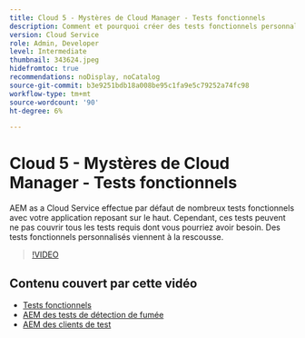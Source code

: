 ```yaml
---
title: Cloud 5 - Mystères de Cloud Manager - Tests fonctionnels
description: Comment et pourquoi créer des tests fonctionnels personnalisés
version: Cloud Service
role: Admin, Developer
level: Intermediate
thumbnail: 343624.jpeg
hidefromtoc: true
recommendations: noDisplay, noCatalog
source-git-commit: b3e9251bdb18a008be95c1fa9e5c79252a74fc98
workflow-type: tm+mt
source-wordcount: '90'
ht-degree: 6%

---
```


# Cloud 5 - Mystères de Cloud Manager - Tests fonctionnels

AEM as a Cloud Service effectue par défaut de nombreux tests fonctionnels avec votre application reposant sur le haut. Cependant, ces tests peuvent ne pas couvrir tous les tests requis dont vous pourriez avoir besoin. Des tests fonctionnels personnalisés viennent à la rescousse.

>[!VIDEO](https://video.tv.adobe.com/v/343624?quality=12&learn=on)

## Contenu couvert par cette vidéo

+ [Tests fonctionnels](https://experienceleague.adobe.com/docs/experience-manager-cloud-service/content/implementing/using-cloud-manager/test-results/functional-testing.html)
+ [AEM des tests de détection de fumée](https://github.com/adobe/aem-test-samples/)
+ [AEM des clients de test](https://github.com/adobe/aem-testing-clients/)
